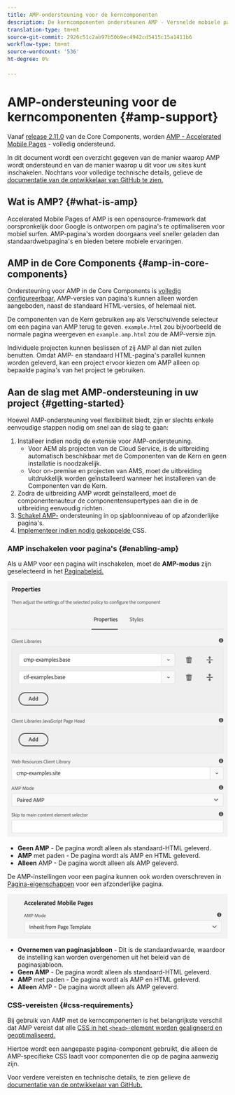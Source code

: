 ```yaml
---
title: AMP-ondersteuning voor de kerncomponenten
description: De kerncomponenten ondersteunen AMP - Versnelde mobiele pagina's
translation-type: tm+mt
source-git-commit: 2926c51c2ab97b50b9ec4942cd5415c15a1411b6
workflow-type: tm+mt
source-wordcount: '536'
ht-degree: 0%

---
```



# AMP-ondersteuning voor de kerncomponenten {#amp-support}

Vanaf [release 2.11.0](/help/versions.md) van de Core Components, worden [AMP - Accelerated Mobile Pages](https://developers.google.com/amp) - volledig ondersteund.

In dit document wordt een overzicht gegeven van de manier waarop AMP wordt ondersteund en van de manier waarop u dit voor uw sites kunt inschakelen. Nochtans voor volledige technische details, gelieve de [documentatie van de ontwikkelaar van GitHub te zien.](https://github.com/adobe/aem-core-wcm-components/tree/master/extensions/amp)

## Wat is AMP? {#what-is-amp}

Accelerated Mobile Pages of AMP is een opensource-framework dat oorspronkelijk door Google is ontworpen om pagina&#39;s te optimaliseren voor mobiel surfen. AMP-pagina&#39;s worden doorgaans veel sneller geladen dan standaardwebpagina&#39;s en bieden betere mobiele ervaringen.

## AMP in de Core Components {#amp-in-core-components}

Ondersteuning voor AMP in de Core Components is [volledig configureerbaar.](#enabling-amp) AMP-versies van pagina&#39;s kunnen alleen worden aangeboden, naast de standaard HTML-versies, of helemaal niet.

De componenten van de Kern gebruiken `amp` als Verschuivende selecteur om een pagina van AMP terug te geven. `example.html` zou bijvoorbeeld de normale pagina weergeven en `example.amp.html` zou de AMP-versie zijn.

Individuele projecten kunnen beslissen of zij AMP al dan niet zullen benutten. Omdat AMP- en standaard HTML-pagina&#39;s parallel kunnen worden geleverd, kan een project ervoor kiezen om AMP alleen op bepaalde pagina&#39;s van het project te gebruiken.

## Aan de slag met AMP-ondersteuning in uw project {#getting-started}

Hoewel AMP-ondersteuning veel flexibiliteit biedt, zijn er slechts enkele eenvoudige stappen nodig om snel aan de slag te gaan:

1. Installeer indien nodig de extensie voor AMP-ondersteuning.
   * Voor AEM als projecten van de Cloud Service, is de uitbreiding automatisch beschikbaar met de Componenten van de Kern en geen installatie is noodzakelijk.
   * Voor on-premise en projecten van AMS, moet de uitbreiding uitdrukkelijk worden geïnstalleerd wanneer het installeren van de Componenten van de Kern.
1. Zodra de uitbreiding AMP wordt geïnstalleerd, moet de componentenauteur de componentensupertypes aan die in de uitbreiding eenvoudig richten.
1. [Schakel AMP-](#enabling-amp) ondersteuning in op sjabloonniveau of op afzonderlijke pagina&#39;s.
1. [Implementeer indien nodig gekoppelde ](#css-requirements) CSS.

### AMP inschakelen voor pagina&#39;s {#enabling-amp}

Als u AMP voor een pagina wilt inschakelen, moet de **AMP-modus** zijn geselecteerd in het [Paginabeleid.](https://docs.adobe.com/content/help/en/experience-manager-cloud-service/sites/authoring/features/templates.html#editing-a-template-page-policy-template-author-developer)

![Opties voor AMP-paginabeleid](/help/assets/amp-policy.png)

* **Geen AMP**  - De pagina wordt alleen als standaard-HTML geleverd.
* **AMP**  met paden - De pagina wordt als AMP en HTML geleverd.
* **Alleen**  AMP - De pagina wordt alleen als AMP geleverd.

De AMP-instellingen voor een pagina kunnen ook worden overschreven in [Pagina-eigenschappen](https://docs.adobe.com/content/help/en/experience-manager-cloud-service/sites/authoring/fundamentals/page-properties.html) voor een afzonderlijke pagina.

![Eigenschappen van AMP-pagina](/help/assets/amp-page-properties.png)

* **Overnemen van paginasjabloon**  - Dit is de standaardwaarde, waardoor de instelling kan worden overgenomen uit het beleid van de paginasjabloon.
* **Geen AMP**  - De pagina wordt alleen als standaard-HTML geleverd.
* **AMP**  met paden - De pagina wordt als AMP en HTML geleverd.
* **Alleen**  AMP - De pagina wordt alleen als AMP geleverd.

### CSS-vereisten {#css-requirements}

Bij gebruik van AMP met de kerncomponenten is het belangrijkste verschil dat AMP vereist dat alle [CSS in het `<head>`-element worden gealigneerd en geoptimaliseerd.](including-clientlibs.md#inlining)

Hiertoe wordt een aangepaste pagina-component gebruikt, die alleen de AMP-specifieke CSS laadt voor componenten die op de pagina aanwezig zijn.

Voor verdere vereisten en technische details, te zien gelieve de [documentatie van de ontwikkelaar van GitHub.](https://github.com/adobe/aem-core-wcm-components/tree/master/extensions/amp)
